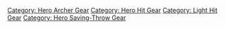 [Category: Hero Archer Gear](Category:_Hero_Archer_Gear "wikilink")
[Category: Hero Hit Gear](Category:_Hero_Hit_Gear "wikilink") [Category:
Light Hit Gear](Category:_Light_Hit_Gear "wikilink") [Category: Hero
Saving-Throw Gear](Category:_Hero_Saving-Throw_Gear "wikilink")
